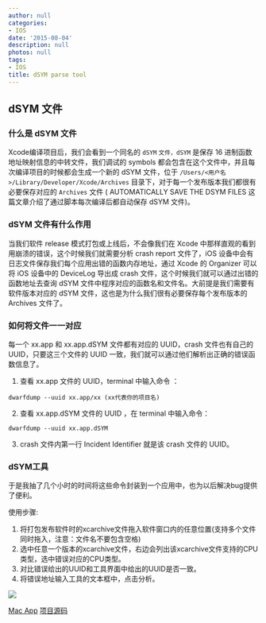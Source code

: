```yaml
---
author: null
categories:
- IOS
date: '2015-08-04'
description: null
photos: null
tags:
- IOS
title: dSYM parse tool
---
```


## dSYM 文件

### 什么是 dSYM 文件
Xcode编译项目后，我们会看到一个同名的 `dSYM` `文件，dSYM` 是保存 16 进制函数地址映射信息的中转文件，我们调试的 symbols 都会包含在这个文件中，并且每次编译项目的时候都会生成一个新的 dSYM 文件，位于 `/Users/<用户名>/Library/Developer/Xcode/Archives` 目录下，对于每一个发布版本我们都很有必要保存对应的 `Archives` 文件 ( AUTOMATICALLY SAVE THE DSYM FILES 这篇文章介绍了通过脚本每次编译后都自动保存 dSYM 文件)。


### dSYM 文件有什么作用
当我们软件 release 模式打包或上线后，不会像我们在 Xcode 中那样直观的看到用崩溃的错误，这个时候我们就需要分析 crash report 文件了，iOS 设备中会有日志文件保存我们每个应用出错的函数内存地址，通过 Xcode 的 Organizer 可以将 iOS 设备中的 DeviceLog 导出成 crash 文件，这个时候我们就可以通过出错的函数地址去查询 dSYM 文件中程序对应的函数名和文件名。大前提是我们需要有软件版本对应的 dSYM 文件，这也是为什么我们很有必要保存每个发布版本的 Archives 文件了。

<!--more-->

### 如何将文件一一对应
每一个 xx.app 和 xx.app.dSYM 文件都有对应的 UUID，crash 文件也有自己的 UUID，只要这三个文件的 UUID 一致，我们就可以通过他们解析出正确的错误函数信息了。

1) 查看 xx.app 文件的 UUID，terminal 中输入命令 ：
```
dwarfdump --uuid xx.app/xx (xx代表你的项目名)
```

2) 查看 xx.app.dSYM 文件的 UUID ，在 terminal 中输入命令：
```
dwarfdump --uuid xx.app.dSYM 
```

3) crash 文件内第一行 Incident Identifier 就是该 crash 文件的 UUID。

### dSYM工具
于是我抽了几个小时的时间将这些命令封装到一个应用中，也为以后解决bug提供了便利。

使用步骤:

1. 将打包发布软件时的xcarchive文件拖入软件窗口内的任意位置(支持多个文件同时拖入，注意：文件名不要包含空格)
2. 选中任意一个版本的xcarchive文件，右边会列出该xcarchive文件支持的CPU类型，选中错误对应的CPU类型。
3. 对比错误给出的UUID和工具界面中给出的UUID是否一致。
4. 将错误地址输入工具的文本框中，点击分析。


![](http://bcs.duapp.com/answerhuang/blog/dsymTool.png)

[Mac App](http://pan.baidu.com/s/1bnkxPvT)
[项目源码](https://github.com/answer-huang/dSYMTools)




















